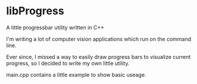 # libProgress
A little progressbar utility written in C++

I'm writing a lot of computer vision applications which run on the command line.

Ever since, I missed a way to easily draw progress bars to visualize current progress, so I decided to write my own little utility.


main.cpp contains a little example to show basic useage.
